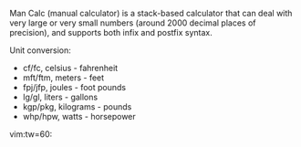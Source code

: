 Man Calc (manual calculator) is a stack-based calculator
that can deal with very large or very small numbers (around
2000 decimal places of precision), and supports both infix
and postfix syntax.

Unit conversion:
* cf/fc, celsius - fahrenheit
* mft/ftm, meters - feet
* fpj/jfp, joules - foot pounds
* lg/gl, liters - gallons
* kgp/pkg, kilograms - pounds
* whp/hpw, watts - horsepower

vim:tw=60:
